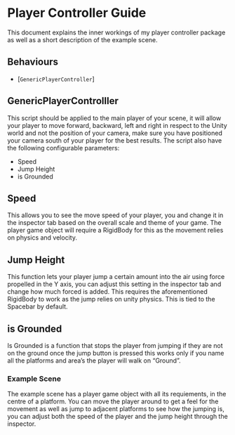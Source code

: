# Player Controller Guide

This document explains the inner workings of my player controller package as well as a short description of the example scene. 

## Behaviours
- [`GenericPlayerController`]

## GenericPlayerControlller

This script should be applied to the main player of your scene, it will allow your player to move forward, backward, left and right in respect to the Unity world and not the position of your camera, make sure you have positioned your camera south of your player for the best results.
The script also have the following configurable parameters:

- Speed
- Jump Height
- is Grounded

## Speed

This allows you to see the move speed of your player, you and change it in the inspector tab based on the overall scale and theme of your game. The player game object will require a RigidBody for this as the movement relies on physics and velocity.

## Jump Height

This function lets your player jump a certain amount into the air using force propelled in the Y axis, you can adjust this setting in the inspector tab and change how much forced is added. This requires the aforementioned RigidBody to work as the jump relies on unity physics. This is tied to the Spacebar by default.

## is Grounded

Is Grounded is a function that stops the player from jumping if they are not on the ground once the jump button is pressed this works only if you name all the platforms and area’s the player will walk on “Ground”.


### Example Scene

The example scene has a player game object with all its requiements, in the centre of a platform. You can move the player around to get a feel for the movement as well as jump to adjacent platforms to see how the jumping is, you can adjust both the speed of the player and the jump height through the inspector.
